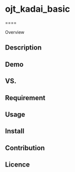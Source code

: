 # ojt_kadai_basic
====

Overview

## Description

## Demo

## VS. 

## Requirement

## Usage

## Install

## Contribution

## Licence
